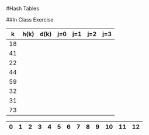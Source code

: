 #Hash Tables

##In Class Exercise

|   k   | h(k) | d(k) | j=0 | j=1 | j=2 | j=3 |
|-------|------|------|-----|-----|-----|-----|
| 18    |      |      |     |     |     |     |
| 41    |      |      |     |     |     |     |
| 22    |      |      |     |     |     |     |
| 44    |      |      |     |     |     |     |
| 59    |      |      |     |     |     |     |
| 32    |      |      |     |     |     |     |
| 31    |      |      |     |     |     |     |
| 73    |      |      |     |     |     |     |

| 0 | 1 | 2 | 3 | 4 | 5 | 6 | 7 | 8 | 9 | 10 | 11 | 12 |
|---|---|---|---|---|---|---|---|---|---|----|----|----|


